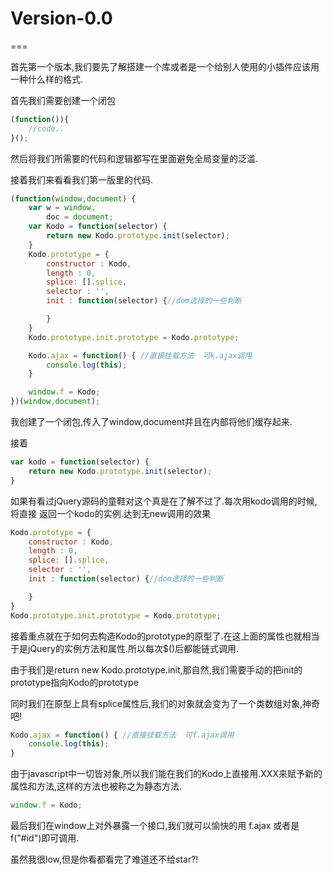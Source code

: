 
# Version-0.0

===

首先第一个版本,我们要先了解搭建一个库或者是一个给别人使用的小插件应该用一种什么样的格式.

首先我们需要创建一个闭包

```javascript
(function()){
    //code..
}();
```

然后将我们所需要的代码和逻辑都写在里面避免全局变量的泛滥.

接着我们来看看我们第一版里的代码.

```javascript
(function(window,document) {
    var w = window,
        doc = document;
    var Kodo = function(selector) {
        return new Kodo.prototype.init(selector);
    }
    Kodo.prototype = {
        constructor : Kodo,
        length : 0,
        splice: [].splice,
        selector : '',
        init : function(selector) {//dom选择的一些判断

        }
    }
    Kodo.prototype.init.prototype = Kodo.prototype;

    Kodo.ajax = function() { //直接挂载方法  可k.ajax调用
        console.log(this);
    }

    window.f = Kodo;
})(window,document);
```

我创建了一个闭包,传入了window,document并且在内部将他们缓存起来.

接着

```javascript
var kodo = function(selector) {
    return new Kodo.prototype.init(selector);
}
```
如果有看过jQuery源码的童鞋对这个真是在了解不过了.每次用kodo调用的时候,将直接 返回一个kodo的实例.达到无new调用的效果

```javascript
Kodo.prototype = {
    constructor : Kodo,
    length : 0,
    splice: [].splice,
    selector : '',
    init : function(selector) {//dom选择的一些判断

    }
}
Kodo.prototype.init.prototype = Kodo.prototype;
```

接着重点就在于如何去构造Kodo的prototype的原型了.在这上面的属性也就相当于是jQuery的实例方法和属性.所以每次$()后都能链式调用.

由于我们是return new Kodo.prototype.init,那自然,我们需要手动的把init的prototype指向Kodo的prototype

同时我们在原型上具有splice属性后,我们的对象就会变为了一个类数组对象,神奇吧!

```javascript
Kodo.ajax = function() { //直接挂载方法  可f.ajax调用
    console.log(this);
}
```

由于javascript中一切皆对象,所以我们能在我们的Kodo上直接用.XXX来赋予新的属性和方法,这样的方法也被称之为静态方法.

```javascript
window.f = Kodo;
```

最后我们在window上对外暴露一个接口,我们就可以愉快的用 f.ajax 或者是 f("#id")即可调用.




虽然我很low,但是你看都看完了难道还不给star?!


